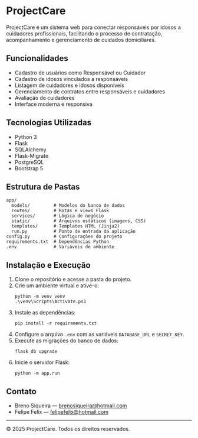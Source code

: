 # ProjectCare

ProjectCare é um sistema web para conectar responsáveis por idosos a cuidadores profissionais, facilitando o processo de contratação, acompanhamento e gerenciamento de cuidados domiciliares.

## Funcionalidades
- Cadastro de usuários como Responsável ou Cuidador
- Cadastro de idosos vinculados a responsáveis
- Listagem de cuidadores e idosos disponíveis
- Gerenciamento de contratos entre responsáveis e cuidadores
- Avaliação de cuidadores
- Interface moderna e responsiva

## Tecnologias Utilizadas
- Python 3
- Flask
- SQLAlchemy
- Flask-Migrate
- PostgreSQL
- Bootstrap 5

## Estrutura de Pastas
```
app/
  models/         # Modelos do banco de dados
  routes/         # Rotas e views Flask
  services/       # Lógica de negócio
  static/         # Arquivos estáticos (imagens, CSS)
  templates/      # Templates HTML (Jinja2)
  run.py          # Ponto de entrada da aplicação
config.py         # Configurações do projeto
requirements.txt  # Dependências Python
.env              # Variáveis de ambiente
```

## Instalação e Execução
1. Clone o repositório e acesse a pasta do projeto.
2. Crie um ambiente virtual e ative-o:
   ```pwsh
   python -m venv venv
   .\venv\Scripts\Activate.ps1
   ```
3. Instale as dependências:
   ```pwsh
   pip install -r requirements.txt
   ```
4. Configure o arquivo `.env` com as variáveis `DATABASE_URL` e `SECRET_KEY`.
5. Execute as migrações do banco de dados:
   ```pwsh
   flask db upgrade
   ```
6. Inicie o servidor Flask:
   ```pwsh
   python -m app.run
   ```
   
## Contato
- Breno Siqueira — brenosiqueira@hotmail.com
- Felipe Felix — felipefelix@hotmail.com

---
© 2025 ProjectCare. Todos os direitos reservados.

